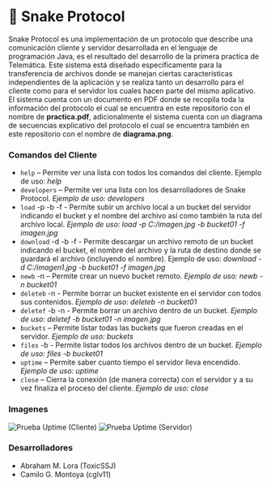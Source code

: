 # 🐍 Snake Protocol
Snake Protocol es una implementación de un protocolo que describe una comunicación cliente y servidor desarrollada en el lenguaje de programación Java, es el resultado del desarrollo de la primera practica de Telemática. Este sistema está diseñado específicamente para la transferencia de archivos donde se manejan ciertas características independientes de la aplicación y se realiza tanto un desarrollo para el cliente como para el servidor los cuales hacen parte del mismo aplicativo. El sistema cuenta con un documento en PDF donde se recopila toda la información del protocolo el cual se encuentra en este repositorio con el nombre de **practica.pdf**, adicionalmente el sistema cuenta con un diagrama de secuencias explicativo del protocolo el cual se encuentra también en este repositorio con el nombre de **diagrama.png**.

### Comandos del Cliente

 - `help` – Permite ver una lista con todos los comandos del cliente. Ejemplo de uso: _help_
- `developers` – Permite ver una lista con los desarrolladores de Snake Protocol. _Ejemplo de uso: developers_
- `load` -p <ruta-de-archivo-local> -b <bucket-remoto> -f <nombre-de-archivo-remoto> - Permite subir un archivo local a un bucket del servidor indicando el bucket y el nombre del archivo así como también la ruta del archivo local. _Ejemplo de uso: load -p C:/imagen.jpg -b bucket01 -f imagen.jpg_
- `download` -d <ruta-local-de-destino> -b <bucket-remoto> -f <nombre-de-archivo-remoto> - Permite descargar un archivo remoto de un bucket indicando el bucket, el nombre del archivo y la ruta de destino donde se guardará el archivo (incluyendo el nombre). Ejemplo de uso: _download -d C:/imagen1.jpg -b bucket01 -f imagen.jpg_
- `newb` -n <nombre-del-nuevo-bucket> – Permite crear un nuevo bucket remoto. _Ejemplo de uso: newb -n bucket01_
- `deleteb` -n <nombre-del-bucket-a-borrar> - Permite borrar un bucket existente en el servidor con todos sus contenidos. _Ejemplo de uso: deleteb -n bucket01_
- `deletef` -b <nombre-del-bucket> -n <nombre-del-archivo-a-borrar> - Permite borrar un archivo dentro de un bucket. _Ejemplo de uso: deletef -b bucket01 -n imagen.jpg_
- `buckets` – Permite listar todas las buckets que fueron creadas en el servidor. _Ejemplo de uso: buckets_
- `files` -b <nombre-del-bucket> - Permite listar todos los archivos dentro de un bucket. _Ejemplo de uso: files -b bucket01_
- `uptime` – Permite saber cuanto tiempo el servidor lleva encendido. _Ejemplo de uso: uptime_
- `close` – Cierra la conexión (de manera correcta) con el servidor y a su vez finaliza el proceso del cliente. _Ejemplo de uso: close_

### Imagenes

![Prueba Uptime (Cliente)](https://i.imgur.com/pd9ui3r.png)
![Prueba Uptime (Servidor)](https://i.imgur.com/4YumvJp.png)

### Desarrolladores
- Abraham M. Lora (ToxicSSJ)
- Camilo G. Montoya (cglv11)